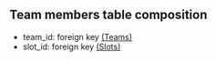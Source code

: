 ## Team members table composition
- team_id: foreign key [(Teams)](../database_table_composition/teams-table.md)
- slot_id: foreign key [(Slots)](../database_table_composition/slots-table.md)